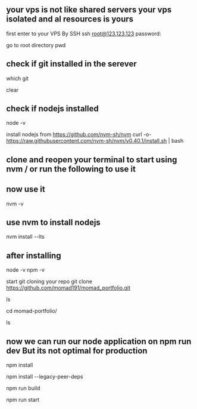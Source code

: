 ## your vps is not like shared servers your vps isolated and al resources is yours
first enter to your VPS By SSH
ssh root@123.123.123 password:

go to root directory
pwd

## check if git installed in the serever
which git

clear
## check if nodejs installed
node -v

install nodejs from https://github.com/nvm-sh/nvm
curl -o- https://raw.githubusercontent.com/nvm-sh/nvm/v0.40.1/install.sh | bash

## clone and reopen your terminal to start using nvm / or run the following to use it 

## now use it
nvm -v

## use nvm to install nodejs
nvm install --lts

## after installing
node -v npm -v

start git cloning your repo
git clone https://github.com/momad191/momad_portfolio.git

ls

cd momad-portfolio/

ls

## now we can run our node application on npm run dev But its not optimal for production
npm install

npm install --legacy-peer-deps

npm run build 

npm run start

